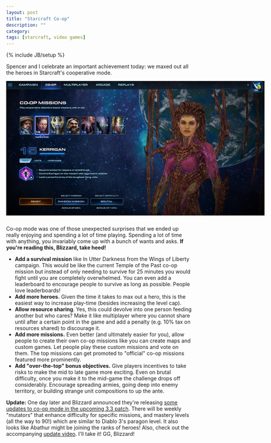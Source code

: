 ```yaml
---
layout: post
title: "Starcraft Co-op"
description: ""
category: 
tags: [starcraft, video games]
---
```

{% include JB/setup %}

Spencer and I celebrate an important achievement today: we maxed out all the heroes in Starcraft's cooperative mode. 

<div>
	<img class="rounded-corners" style="max-width: 700px; border: 0px;" src="/assets/images/posts/2016-05-08/starcraft.jpg"/>
	<p class="caption-text" style="line-height: 1.5em; margin-bottom: 24px;"><strong></strong></p>
</div>

Co-op mode was one of those unexpected surprises that we ended up really enjoying and spending a lot of time playing. Spending a lot of time with anything, you invariably come up with a bunch of wants and asks. **If you're reading this, Blizzard, take heed!**

* **Add a survival mission** like In Utter Darkness from the Wings of Liberty campaign. This would be like the current Temple of the Past co-op mission but instead of only needing to survive for 25 minutes you would fight until you are completely overwhelmed. You can even add a leaderboard to encourage people to survive as long as possible. People love leaderboards!
* **Add more heroes.** Given the time it takes to max out a hero, this is the easiest way to increase play-time (besides increasing the level cap).  
* **Allow resource sharing**. Yes, this could devolve into one person feeding another but who cares? Make it like multiplayer where you cannot share until after a certain point in the game and add a penalty (e.g. 10% tax on resources shared) to discourage it.
* **Add more missions.** Even better (and ultimately easier for you), allow people to create their own co-op missions like you can create maps and custom games. Let people play these custom missions and vote on them. The top missions can get promoted to "official" co-op missions featured more prominently.
* **Add "over-the-top" bonus objectives.** Give players incentives to take risks to make the mid to late game more exciting. Even on brutal difficulty, once you make it to the mid-game the challenge drops off considerably. Encourage spreading armies, going deep into enemy territory, or building strange unit compositions to up the ante.

**Update:** One day later and Blizzard announced they're releasing [some updates to co-op mode in the upcoming 3.3 patch][3]. There will be weekly "mutators" that enhance difficulty for specific missions, and mastery levels (all the way to 90!) which are similar to Diablo 3's paragon level. It also looks like Abathur might be joining the ranks of heroes! Also, check out the accompanying [update video][2]. I'll take it! GG, Blizzard!

[1]: http://wiki.teamliquid.net/starcraft2/Campaign/In_Utter_Darkness
[2]: https://www.youtube.com/watch?v=tF85EY0SY7s
[3]: http://us.battle.net/sc2/en/blog/20112699